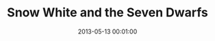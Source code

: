 ---
_schema: default
title: "Snow White and the Seven Dwarfs"
link: https://www.geocaching.com/geocache/GC47207
owner: jkur247, NisHollow, Pserine
date: 2013-05-13 00:01:00
log_type: Found it
display_coords: N 41° 25.759' W 075° 33.478'
latitude: '41.429316'
longitude: '-75.557966'
first_stage: false
bogus: true
zhanna_log:  >-
    Hi JK, NH, and PS!


    The saga of “Rich, Zhanna, Snow White and the Seven Dwarfs” began late last week. As usual, Rich and I were thrilled to see another mystery cache pop up close to home. We had to resort to some sophisticated forensic analysis in order to coax the mirror to speak, but even so, we solved the puzzle rather quickly. We even entertained thoughts of a first find … only to have our hopes dashed by the notification that the cache was disabled until Saturday’s event, and that the first stage wasn’t yet in place. Almost a week went by before we had an opportunity to attempt the adventure.


    In a break from tradition, we stopped *before* the hunt for pizza and beer at The Library. We needed fuel for our quest—and we were aware that this very well might be our last meal, so we wanted it to be one of our favorites.


    Our first hint that we were in for something really special was at the first stage of our adventure, when as if by magic we received through the air a message directing us deeper into the woods. We had truly entered the enchanted forest!


    At the first dwelling, we were greeted by a dwarf who invited us in to share a mug of wine and a piece of bread. After verifying that we were fit for the journey (we needed to have a special type of lantern, which we did), he briefed us on the dangers of our mission and offered to act as our guide as we trekked through the woods to our next destination. Darkness was falling fast, and—he warned us—we were descending into the depths of a nightmare.


    This friendly dwarf brought us safely to the dwelling of his pal, another dwarf, who was readying for bed when we arrived. When he agreed, somewhat reluctantly, to accompany us to our next destination, the first dwarf returned to his home and we set off again deeper into the forest.


    The third dwelling, built of stone, was the most colorfully decorated. A very shy dwarf lived there. He pointed out the coordinates of our final destination, but knowing the daunting challenge that we would face, he would not accompany us. Neither would our sleepy friend, for whom it was well past bedtime (as it usually is). The dwarfs told us that when we arrived at our destination we would find another of their kind, but that he was very protective of his young queen and may not allow us passage. Except for this small bit of advice, we were now on our own.


    Having strolled in this particular forest before, although typically in the daytime when its magic powers are weak, Rich and I had an idea where to go. (Actually, we thought we had deduced the final location in advance, but the dwarfs warned us that subverting the magic forces in this way could not possibly end well.) Somehow we were fooled by the labyrinth of pathways, some of which we were sure had not been there in the daytime, and we headed in the wrong direction for a short distance. We soon realized the error and corrected our route. At this point I saw a bat fly directly overhead, which seemed to be an omen confirming that we were on the right track.


    Although we’d had an idea what awaited us, the final stage of our adventure was beyond ALL expectation. We spent a few moments wondering whether what we sought would lie on the surface or beneath. Fully expecting the elaborate nature of our quest to continue, into further darkness we went, quietly sneaking along. The damp chill accentuated the creepy atmosphere. Before long, the light from our lanterns fell upon the guardian and our goal just beyond him.


    Remembering the dwarfs’ warning, I attempted to cast a gentle sleeping spell on the guardian. I’m out of practice, but I must have done something right, because he didn’t move the entire time we were there.


    We found poor Snow White looking quite expired indeed. We extracted the log sheet from the core of the object that killed her. We signed our initials, took nothing, and left a homemade decal for Prince Charming, if he ever stops by.


    Fully spooked and completely satisfied with our adventure, we took a few moments to gather our wits before retracing our steps back to the car. The woods were eerie, strangely peaceful, and exceptionally dark. There were no dwarfs to be found, almost as if they never even existed.


    Thanks for a spectacularly creative nighttime adventure that we will always remember! :grin:
rich_log:  >-    
    Howdy JK, NH and PS!


    There’s one type of cache that’s *not* in Geocaching.com’s list, and that’s “**Masterpiece**”. It’s plainly obvious how much creativity and meticulous execution were put into this elaborate nighttime escapade. Zhanna and I had every intention of searching for this cache last Friday night but suddenly you guys pulled the rug out from under us by disabling it until the Event Cache on the following night. :stuck_out_tongue_winking_eye: Just kidding! But we had to wait an entire week before we’d have an opportunity to try again.


    OK, where to begin? Since the days are so much longer this time of year we had to reverse our usual routine of going for celebratory pizza and beer at **The Library** in Jessup at the end of a successful cache hunt. Today we dined *before* starting out. We wanted to wait until almost dusk but we weren’t sure how long it would take to find all five stages. So, after stuffing ourselves with some of the finest pizza in the area, we arrived at the parking area with plenty of daylight to spare. This didn’t seem to be a problem because the first stage doesn’t really depend on darkness. And our UV flashlight is bright enough that we deciphered the second stage easily. We even took a photo without needing the camera’s flash. Just like stages one and two, stages three and four were easily and quickly found.


    Zhanna and I are quite familiar with the trails and terrain on this part of the mountain, but we did manage to get a little tripped up heading for the final stage. There’s been a lot of work done in this area over the last 10-12 years due to the underground sewer pipeline that traverses it, as well as the mine fire in the lower section. I mistook a different trail for the one I thought we should take so we lost several minutes before realizing our error and then backtracking to the correct trail. I should also confess to one other small detail regarding the final stage. We had already guessed its location based on a rather obscure “hint” posted in the online logs for another local cache. (Something crazy is coming, indeed!) However, we weren’t absolutely certain of our guess so we figured it best to continue as directed.


    The last stage was … how can I best describe it? … a **MINDBLOWER**! :open_mouth: It was so much creepier and more chilling than we had anticipated from the story. Complete darkness had fallen around us by the time we arrived at this most intriguing feature. Believe it or not, I had been aware of its existence for many years, having frequently hunted and mountain biked on these trails, but I never had a chance to investigate it more thoroughly. I was totally surprised by its extensiveness. I think the scene at the last stage is really going to totally freak out anyone who stumbles upon it accidentally!


    We found the “logbook” without too much trouble, but this sub-atomic, nano-sized sign-in sheet took some delicate determination to extricate. We were even a bit puzzled as to how we should record our visit! So, we simply placed our initials in two of the spaces provided. Lastly, we didn’t take any items from the cache, but we did leave a nice Geocaching.com logo decal for a future finder.


    The hike back to our car was quiet and peaceful, if somewhat eerie after what we had just experienced. We spent the entire drive back home talking constantly about all of it. Thanks for another fun-and-fright-filled nighttime mystery adventure. :grin:


    ~Rich in NEPA~


    P.S. We will come back another day to search for The Huntsman bonus cache.
post_id: 3659
---